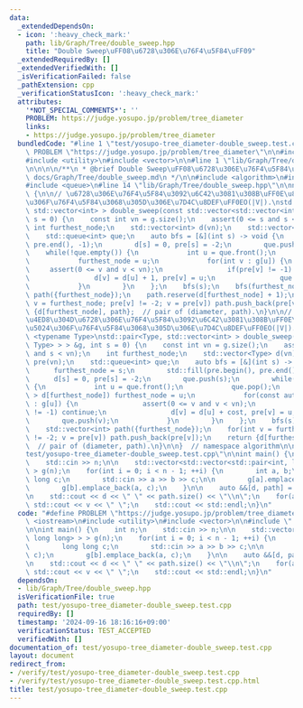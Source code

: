 ```yaml
---
data:
  _extendedDependsOn:
  - icon: ':heavy_check_mark:'
    path: lib/Graph/Tree/double_sweep.hpp
    title: "Double Sweep\uFF08\u6728\u306E\u76F4\u5F84\uFF09"
  _extendedRequiredBy: []
  _extendedVerifiedWith: []
  _isVerificationFailed: false
  _pathExtension: cpp
  _verificationStatusIcon: ':heavy_check_mark:'
  attributes:
    '*NOT_SPECIAL_COMMENTS*': ''
    PROBLEM: https://judge.yosupo.jp/problem/tree_diameter
    links:
    - https://judge.yosupo.jp/problem/tree_diameter
  bundledCode: "#line 1 \"test/yosupo-tree_diameter-double_sweep.test.cpp\"\n#define\
    \ PROBLEM \"https://judge.yosupo.jp/problem/tree_diameter\"\n\n#include <iostream>\n\
    #include <utility>\n#include <vector>\n\n#line 1 \"lib/Graph/Tree/double_sweep.hpp\"\
    \n\n\n\n/**\n * @brief Double Sweep\uFF08\u6728\u306E\u76F4\u5F84\uFF09\n * @docs\
    \ docs/Graph/Tree/double_sweep.md\n */\n\n#include <algorithm>\n#include <cassert>\n\
    #include <queue>\n#line 14 \"lib/Graph/Tree/double_sweep.hpp\"\n\nnamespace algorithm\
    \ {\n\n// \u6728\u306E\u76F4\u5F84\u3092\u6C42\u3081\u308B\uFF0E\u8FD4\u308A\u5024\
    \u306F\u76F4\u5F84\u3068\u305D\u306E\u7D4C\u8DEF\uFF0EO(|V|).\nstd::pair<int,\
    \ std::vector<int> > double_sweep(const std::vector<std::vector<int> > &g, int\
    \ s = 0) {\n    const int vn = g.size();\n    assert(0 <= s and s < vn);\n   \
    \ int furthest_node;\n    std::vector<int> d(vn);\n    std::vector<int> pre(vn);\n\
    \    std::queue<int> que;\n    auto bfs = [&](int s) -> void {\n        std::fill(pre.begin(),\
    \ pre.end(), -1);\n        d[s] = 0, pre[s] = -2;\n        que.push(s);\n    \
    \    while(!que.empty()) {\n            int u = que.front();\n            que.pop();\n\
    \            furthest_node = u;\n            for(int v : g[u]) {\n           \
    \     assert(0 <= v and v < vn);\n                if(pre[v] != -1) continue;\n\
    \                d[v] = d[u] + 1, pre[v] = u;\n                que.push(v);\n\
    \            }\n        }\n    };\n    bfs(s);\n    bfs(furthest_node);\n    std::vector<int>\
    \ path({furthest_node});\n    path.reserve(d[furthest_node] + 1);\n    for(int\
    \ v = furthest_node; pre[v] != -2; v = pre[v]) path.push_back(pre[v]);\n    return\
    \ {d[furthest_node], path};  // pair of (diameter, path).\n}\n\n// \u91CD\u307F\
    \u4ED8\u304D\u6728\u306E\u76F4\u5F84\u3092\u6C42\u3081\u308B\uFF0E\u8FD4\u308A\
    \u5024\u306F\u76F4\u5F84\u3068\u305D\u306E\u7D4C\u8DEF\uFF0EO(|V|).\ntemplate\
    \ <typename Type>\nstd::pair<Type, std::vector<int> > double_sweep(const std::vector<std::vector<std::pair<int,\
    \ Type> > > &g, int s = 0) {\n    const int vn = g.size();\n    assert(0 <= s\
    \ and s < vn);\n    int furthest_node;\n    std::vector<Type> d(vn);\n    std::vector<int>\
    \ pre(vn);\n    std::queue<int> que;\n    auto bfs = [&](int s) -> void {\n  \
    \      furthest_node = s;\n        std::fill(pre.begin(), pre.end(), -1);\n  \
    \      d[s] = 0, pre[s] = -2;\n        que.push(s);\n        while(!que.empty())\
    \ {\n            int u = que.front();\n            que.pop();\n            if(d[u]\
    \ > d[furthest_node]) furthest_node = u;\n            for(const auto &[v, cost]\
    \ : g[u]) {\n                assert(0 <= v and v < vn);\n                if(pre[v]\
    \ != -1) continue;\n                d[v] = d[u] + cost, pre[v] = u;\n        \
    \        que.push(v);\n            }\n        }\n    };\n    bfs(s);\n    bfs(furthest_node);\n\
    \    std::vector<int> path({furthest_node});\n    for(int v = furthest_node; pre[v]\
    \ != -2; v = pre[v]) path.push_back(pre[v]);\n    return {d[furthest_node], path};\
    \  // pair of (diameter, path).\n}\n\n}  // namespace algorithm\n\n\n#line 8 \"\
    test/yosupo-tree_diameter-double_sweep.test.cpp\"\n\nint main() {\n    int n;\n\
    \    std::cin >> n;\n\n    std::vector<std::vector<std::pair<int, long long> >\
    \ > g(n);\n    for(int i = 0; i < n - 1; ++i) {\n        int a, b;\n        long\
    \ long c;\n        std::cin >> a >> b >> c;\n\n        g[a].emplace_back(b, c);\n\
    \        g[b].emplace_back(a, c);\n    }\n\n    auto &&[d, path] = algorithm::double_sweep(g);\n\
    \n    std::cout << d << \" \" << path.size() << \"\\n\";\n    for(auto v : path)\
    \ std::cout << v << \" \";\n    std::cout << std::endl;\n}\n"
  code: "#define PROBLEM \"https://judge.yosupo.jp/problem/tree_diameter\"\n\n#include\
    \ <iostream>\n#include <utility>\n#include <vector>\n\n#include \"../lib/Graph/Tree/double_sweep.hpp\"\
    \n\nint main() {\n    int n;\n    std::cin >> n;\n\n    std::vector<std::vector<std::pair<int,\
    \ long long> > > g(n);\n    for(int i = 0; i < n - 1; ++i) {\n        int a, b;\n\
    \        long long c;\n        std::cin >> a >> b >> c;\n\n        g[a].emplace_back(b,\
    \ c);\n        g[b].emplace_back(a, c);\n    }\n\n    auto &&[d, path] = algorithm::double_sweep(g);\n\
    \n    std::cout << d << \" \" << path.size() << \"\\n\";\n    for(auto v : path)\
    \ std::cout << v << \" \";\n    std::cout << std::endl;\n}\n"
  dependsOn:
  - lib/Graph/Tree/double_sweep.hpp
  isVerificationFile: true
  path: test/yosupo-tree_diameter-double_sweep.test.cpp
  requiredBy: []
  timestamp: '2024-09-16 18:16:16+09:00'
  verificationStatus: TEST_ACCEPTED
  verifiedWith: []
documentation_of: test/yosupo-tree_diameter-double_sweep.test.cpp
layout: document
redirect_from:
- /verify/test/yosupo-tree_diameter-double_sweep.test.cpp
- /verify/test/yosupo-tree_diameter-double_sweep.test.cpp.html
title: test/yosupo-tree_diameter-double_sweep.test.cpp
---
```

